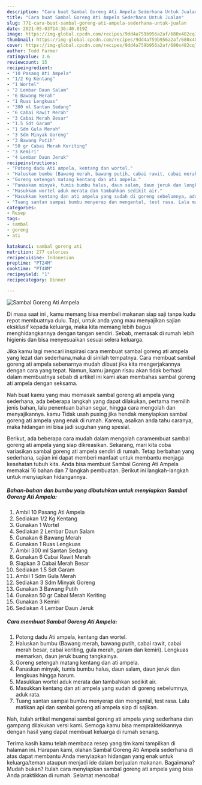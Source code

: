 ```yaml
---
description: "Cara buat Sambal Goreng Ati Ampela Sederhana Untuk Jualan"
title: "Cara buat Sambal Goreng Ati Ampela Sederhana Untuk Jualan"
slug: 771-cara-buat-sambal-goreng-ati-ampela-sederhana-untuk-jualan
date: 2021-05-03T14:36:40.019Z
image: https://img-global.cpcdn.com/recipes/9dd4a759b956a2af/680x482cq70/sambal-goreng-ati-ampela-foto-resep-utama.jpg
thumbnail: https://img-global.cpcdn.com/recipes/9dd4a759b956a2af/680x482cq70/sambal-goreng-ati-ampela-foto-resep-utama.jpg
cover: https://img-global.cpcdn.com/recipes/9dd4a759b956a2af/680x482cq70/sambal-goreng-ati-ampela-foto-resep-utama.jpg
author: Todd Farmer
ratingvalue: 3.6
reviewcount: 15
recipeingredient:
- "10 Pasang Ati Ampela"
- "1/2 Kg Kentang"
- "1 Wortel"
- "2 Lembar Daun Salam"
- "6 Bawang Merah"
- "1 Ruas Lengkuas"
- "300 ml Santan Sedang"
- "6 Cabai Rawit Merah"
- "3 Cabai Merah Besar"
- "1.5 Sdt Garam"
- "1 Sdm Gula Merah"
- "3 Sdm Minyak Goreng"
- "3 Bawang Putih"
- "50 gr Cabai Merah Keriting"
- "3 Kemiri"
- "4 Lembar Daun Jeruk"
recipeinstructions:
- "Potong dadu Ati ampela, kentang dan wortel."
- "Haluskan bumbu (Bawang merah, bawang putih, cabai rawit, cabai merah besar, cabai keriting, gula merah, garam dan kemiri). Lengkuas memarkan, daun jeruk buang tangkainya."
- "Goreng setengah matang kentang dan ati ampela."
- "Panaskan minyak, tumis bumbu halus, daun salam, daun jeruk dan lengkuas hingga harum."
- "Masukkan wortel aduk merata dan tambahkan sedikit air."
- "Masukkan kentang dan ati ampela yang sudah di goreng sebelumnya, aduk rata."
- "Tuang santan sampai bumbu menyerap dan mengental, test rasa. Lalu matikan api dan sambal goreng ati ampela siap di sajikan."
categories:
- Resep
tags:
- sambal
- goreng
- ati

katakunci: sambal goreng ati 
nutrition: 277 calories
recipecuisine: Indonesian
preptime: "PT24M"
cooktime: "PT48M"
recipeyield: "1"
recipecategory: Dinner

---
```



![Sambal Goreng Ati Ampela](https://img-global.cpcdn.com/recipes/9dd4a759b956a2af/680x482cq70/sambal-goreng-ati-ampela-foto-resep-utama.jpg)

Di masa  saat ini , kamu memang bisa membeli makanan siap saji tanpa kudu repot membuatnya dulu. Tapi, untuk anda yang mau menyajikan sajian eksklusif kepada keluarga, maka kita memang lebih bagus menghidangkannya dengan tangan sendiri. Sebab, memasak di rumah lebih higienis dan bisa menyesuaikan sesuai selera keluarga.

Jika kamu lagi mencari inspirasi cara membuat sambal goreng ati ampela yang lezat dan sederhana,maka di sinilah tempatnya. Cara membuat sambal goreng ati ampela  sebenarnya mudah dibuat jika kita mengerjakannya dengan cara yang tepat. Namun, kamu jangan risau akan tidak berhasil dalam membuatnya 
sebab di artikel ini kami akan membahas sambal goreng ati ampela dengan seksama.  



Nah buat kamu yang mau memasak sambal goreng ati ampela yang sederhana, ada beberapa langkah yang dapat dilakukan, pertama memilih jenis bahan, lalu penentuan bahan segar, hingga cara mengolah dan menyajikannya. kamu Tidak usah pusing jika hendak menyiapkan sambal goreng ati ampela yang enak di rumah. Karena, asalkan anda  tahu caranya, maka hidangan ini bisa jadi suguhan yang spesial.

Berikut, ada beberapa cara mudah dalam mengolah caramembuat sambal goreng ati ampela yang siap dikreasikan. Sekarang, mari kita coba variasikan sambal goreng ati ampela sendiri di rumah. Tetap berbahan yang sederhana, sajian ini dapat memberi manfaat untuk membantu menjaga kesehatan tubuh kita. Anda bisa membuat Sambal Goreng Ati Ampela memakai 16 bahan dan 7 langkah pembuatan. Berikut ini langkah-langkah untuk menyiapkan hidangannya.

<!--inarticleads1-->

##### Bahan-bahan dan bumbu yang dibutuhkan untuk menyiapkan Sambal Goreng Ati Ampela:

1. Ambil 10 Pasang Ati Ampela
1. Sediakan 1/2 Kg Kentang
1. Gunakan 1 Wortel
1. Sediakan 2 Lembar Daun Salam
1. Gunakan 6 Bawang Merah
1. Gunakan 1 Ruas Lengkuas
1. Ambil 300 ml Santan Sedang
1. Gunakan 6 Cabai Rawit Merah
1. Siapkan 3 Cabai Merah Besar
1. Sediakan 1.5 Sdt Garam
1. Ambil 1 Sdm Gula Merah
1. Sediakan 3 Sdm Minyak Goreng
1. Gunakan 3 Bawang Putih
1. Gunakan 50 gr Cabai Merah Keriting
1. Gunakan 3 Kemiri
1. Sediakan 4 Lembar Daun Jeruk




<!--inarticleads2-->

##### Cara membuat Sambal Goreng Ati Ampela:

1. Potong dadu Ati ampela, kentang dan wortel.
1. Haluskan bumbu (Bawang merah, bawang putih, cabai rawit, cabai merah besar, cabai keriting, gula merah, garam dan kemiri). Lengkuas memarkan, daun jeruk buang tangkainya.
1. Goreng setengah matang kentang dan ati ampela.
1. Panaskan minyak, tumis bumbu halus, daun salam, daun jeruk dan lengkuas hingga harum.
1. Masukkan wortel aduk merata dan tambahkan sedikit air.
1. Masukkan kentang dan ati ampela yang sudah di goreng sebelumnya, aduk rata.
1. Tuang santan sampai bumbu menyerap dan mengental, test rasa. Lalu matikan api dan sambal goreng ati ampela siap di sajikan.




Nah, itulah artikel mengenai  sambal goreng ati ampela  yang sederhana dan gampang dilakukan versi kami. Semoga kamu bisa mempraktekkannya dengan hasil yang dapat membuat keluarga di rumah senang. 

Terima kasih kamu telah membaca resep yang tim kami tampilkan di halaman ini. Harapan kami, olahan  Sambal Goreng Ati Ampela sederhana di atas dapat membantu Anda menyiapkan hidangan yang enak untuk keluarga/teman ataupun menjadi ide dalam berjualan makanan. Bagaimana? Mudah bukan? Itulah cara menyiapkan sambal goreng ati ampela yang bisa Anda praktikkan di rumah. Selamat mencoba!

